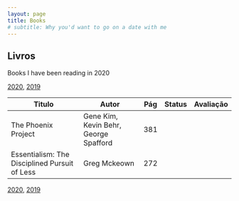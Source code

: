 ```yaml
---
layout: page
title: Books
# subtitle: Why you'd want to go on a date with me
---
```


## **Livros**
    
Books I have been reading in 2020

[2020](2020), [2019](2019)

| Titulo | Autor | Pág | Status | Avaliação |
|--------|-------|-----|--------|-----------|
|The Phoenix Project | Gene Kim, Kevin Behr, George Spafford | 381 |   <i class="fa fa-star fa-check">   |  <i class="fa fa-star fa-lg"></i><i class="fa fa-star fa-lg"></i><i class="fa fa-star fa-lg"></i><i class="fa fa-star fa-lg"></i><i class="fa fa-star fa-lg"></i> |
|Essentialism: The Disciplined Pursuit of Less | Greg Mckeown  | 272 |   <i class="fa fa-star fa-check">   |  <i class="fa fa-star fa-lg"></i><i class="fa fa-star fa-lg"></i><i class="fa fa-star fa-lg"></i><i class="fa fa-star fa-lg"></i><i class="fa fa-star fa-lg"></i> |

[2020](2020), [2019](2019)

